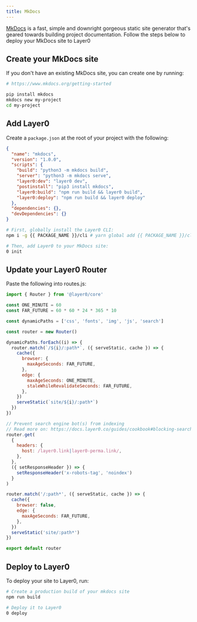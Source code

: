 ```yaml
---
title: MkDocs
---
```


[MkDocs](https://www.mkdocs.org/) is a fast, simple and downright gorgeous static site generator that's geared towards building project documentation. Follow the steps below to deploy your MkDocs site to Layer0

## Create your MkDocs site

If you don't have an existing MkDocs site, you can create one by running:

```bash
# https://www.mkdocs.org/getting-started

pip install mkdocs
mkdocs new my-project
cd my-project
```

## Add Layer0

Create a `package.json` at the root of your project with the following:
```json
{
  "name": "mkdocs",
  "version": "1.0.0",
  "scripts": {
    "build": "python3 -m mkdocs build",
    "server": "python3 -m mkdocs serve",
    "layer0:dev": "layer0 dev",
    "postinstall": "pip3 install mkdocs",
    "layer0:build": "npm run build && layer0 build",
    "layer0:deploy": "npm run build && layer0 deploy"
  },
  "dependencies": {},
  "devDependencies": {}
}
```

```bash
# First, globally install the Layer0 CLI:
npm i -g {{ PACKAGE_NAME }}/cli # yarn global add {{ PACKAGE_NAME }}/cli

# Then, add Layer0 to your MkDocs site:
0 init
```

## Update your Layer0 Router

Paste the following into routes.js:

```js
import { Router } from '@layer0/core'

const ONE_MINUTE = 60
const FAR_FUTURE = 60 * 60 * 24 * 365 * 10

const dynamicPaths = ['css', 'fonts', 'img', 'js', 'search']

const router = new Router()

dynamicPaths.forEach((i) => {
  router.match(`/${i}/:path*`, ({ serveStatic, cache }) => {
    cache({
      browser: {
        maxAgeSeconds: FAR_FUTURE,
      },
      edge: {
        maxAgeSeconds: ONE_MINUTE,
        staleWhileRevalidateSeconds: FAR_FUTURE,
      },
    })
    serveStatic(`site/${i}/:path*`)
  })
})

// Prevent search engine bot(s) from indexing
// Read more on: https://docs.layer0.co/guides/cookbook#blocking-search-engine-crawlers
router.get(
  {
    headers: {
      host: /layer0.link|layer0-perma.link/,
    },
  },
  ({ setResponseHeader }) => {
    setResponseHeader('x-robots-tag', 'noindex')
  }
)

router.match('/:path*', ({ serveStatic, cache }) => {
  cache({
    browser: false,
    edge: {
      maxAgeSeconds: FAR_FUTURE,
    },
  })
  serveStatic('site/:path*')
})

export default router
```

## Deploy to Layer0

To deploy your site to Layer0, run:

```bash
# Create a production build of your mkdocs site
npm run build

# Deploy it to Layer0
0 deploy
```
